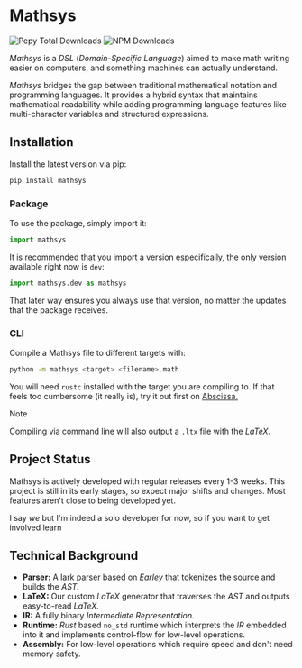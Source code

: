 # Mathsys

![Pepy Total Downloads](https://img.shields.io/pepy/dt/mathsys?logo=pypi&label=Pypi%20downloads&link=https%3A%2F%2Fpypi.org%2Fproject%2Fmathsys%2F)
![NPM Downloads](https://img.shields.io/npm/dm/mathsys?logo=npm&label=NPM%20downloads&link=https%3A%2F%2Fwww.npmjs.com%2Fpackage%2Fmathsys)

*Mathsys* is a *DSL* (*Domain-Specific Language*) aimed to make math writing easier on computers, and something machines can actually understand.

*Mathsys* bridges the gap between traditional mathematical notation and programming languages. It provides a hybrid syntax that maintains mathematical readability while adding programming language features like multi-character variables and structured expressions.

## Installation
Install the latest version via pip:

```sh
pip install mathsys
```

### Package
To use the package, simply import it:
```py
import mathsys
```

It is recommended that you import a version especifically, the only version available right now is `dev`:
```py
import mathsys.dev as mathsys
```

That later way ensures you always use that version, no matter the updates that the package receives.

### CLI
Compile a Mathsys file to different targets with:

```sh
python -m mathsys <target> <filename>.math
```

You will need `rustc` installed with the target you are compiling to. If that feels too cumbersome (it really is), try it out first on [Abscissa.](https://app.abscissa.eu/playground)

> [!NOTE]
> Compiling via command line will also output a `.ltx` file with the *LaTeX.*

## Project Status
Mathsys is actively developed with regular releases every 1-3 weeks. This project is still in its early stages, so expect major shifts and changes. Most features aren't close to being developed yet.

I say *we* but I'm indeed a solo developer for now, so if you want to get involved learn

## Technical Background
- **Parser:** A [lark parser](https://github.com/lark-parser/lark) based on *Earley* that tokenizes the source and builds the *AST.*
- **LaTeX:** Our custom *LaTeX* generator that traverses the *AST* and outputs easy-to-read *LaTeX.*
- **IR:** A fully binary *Intermediate Representation.*
- **Runtime:** *Rust* based `no_std` runtime which interprets the *IR* embedded into it and implements control-flow for low-level operations.
- **Assembly:** For low-level operations which require speed and don't need memory safety.